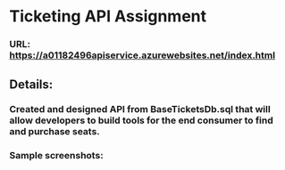 # Ticketing API Assignment

### URL: https://a01182496apiservice.azurewebsites.net/index.html

## Details: 

### Created and designed API from BaseTicketsDb.sql that will allow developers to build tools for the end consumer to find and purchase seats.

### Sample screenshots:




